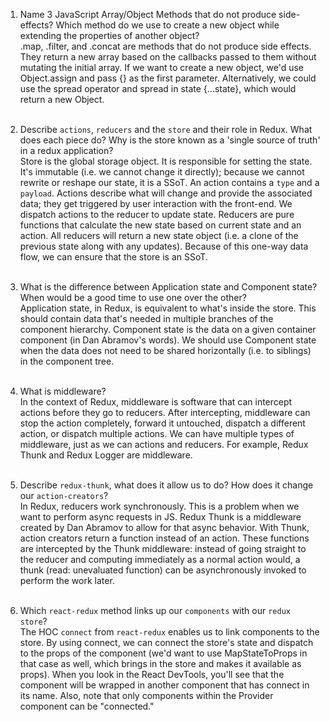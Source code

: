 1.  Name 3 JavaScript Array/Object Methods that do not produce side-effects? Which method do we use to create a new object while extending the properties of another object? <br>
    .map, .filter, and .concat are methods that do not produce side effects. They return a new array based on the callbacks passed to them without mutating the initial array. If we want to create a new object, we'd use Object.assign and pass {} as the first parameter. Alternatively, we could use the spread operator and spread in state {...state}, which would return a new Object.
<br><br>


2.  Describe `actions`, `reducers` and the `store` and their role in Redux. What does each piece do? Why is the store known as a 'single source of truth' in a redux application? <br>
    Store is the global storage object. It is responsible for setting the state. It's immutable (i.e. we cannot change it directly); because we cannot rewrite or reshape our state, it is a SSoT. An action contains a `type` and a `payload`. Actions describe what will change and provide the associated data; they get triggered by user interaction with the front-end. We dispatch actions to the reducer to update state. Reducers are pure functions that calculate the new state based on current state and an action. All reducers will return a new state object (i.e. a clone of the previous state along with any updates). Because of this one-way data flow, we can ensure that the store is an SSoT. 
<br><br>


3.  What is the difference between Application state and Component state? When would be a good time to use one over the other? <br>
    Application state, in Redux, is equivalent to what's inside the store. This should contain data that's needed in multiple branches of the component hierarchy. Component state is the data on a given container component (in Dan Abramov's words). We should use Component state when the data does not need to be shared horizontally (i.e. to siblings) in the component tree. 
<br><br>


4.  What is middleware? <br>
    In the context of Redux, middleware is software that can intercept actions before they go to reducers. After intercepting, middleware can stop the action completely, forward it untouched, dispatch a different action, or dispatch multiple actions. We can have multiple types of middleware, just as we can actions and reducers. For example, Redux Thunk and Redux Logger are middleware. 
<br><br>


5.  Describe `redux-thunk`, what does it allow us to do? How does it change our `action-creators`? <br>
    In Redux, reducers work synchronously. This is a problem when we want to perform async requests in JS. Redux Thunk is a middleware created by Dan Abramov to allow for that async behavior. With Thunk, action creators return a function instead of an action. These functions are intercepted by the Thunk middleware: instead of going straight to the reducer and computing immediately as a normal action would, a thunk (read: unevaluated function) can be asynchronously invoked to perform the work later.
<br><br>


6.  Which `react-redux` method links up our `components` with our `redux store`? <br>
    The HOC `connect` from `react-redux` enables us to link components to the store. By using connect, we can connect the store's state and dispatch to the props of the component (we'd want to use MapStateToProps in that case as well, which brings in the store and makes it available as props). When you look in the React DevTools, you'll see that the component will be wrapped in another component that has connect in its name. Also, note that only components within the Provider component can be "connected."